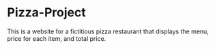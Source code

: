 # Pizza-Project

This is a website for a fictitious pizza restaurant that displays the menu, price for each item, and total price. 
